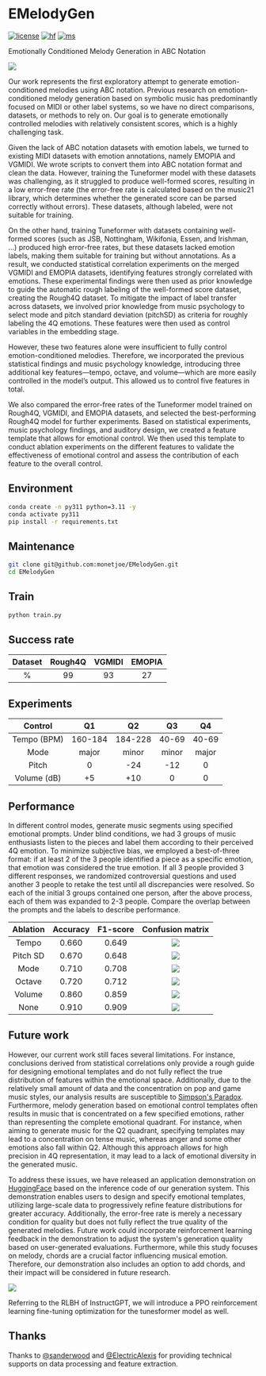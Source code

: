 # EMelodyGen
[![license](https://img.shields.io/badge/License-LGPL-yellow.svg)](https://github.com/monetjoe/EMelodyGen/blob/master/LICENSE)
[![hf](https://img.shields.io/badge/HuggingFace-EMelodyGen-ffd21e.svg)](https://huggingface.co/collections/monetjoe/emelodygen-67dd1c0471027d42fa595f62)
[![ms](https://img.shields.io/badge/ModelScope-EMelodyGen-624aff.svg)](https://www.modelscope.cn/collections/EMelodyGen-1811c77b0a5042)

Emotionally Conditioned Melody Generation in ABC Notation <!--with RLHF-->

![](./figs/model.jpg)

Our work represents the first exploratory attempt to generate emotion-conditioned melodies using ABC notation. Previous research on emotion-conditioned melody generation based on symbolic music has predominantly focused on MIDI or other label systems, so we have no direct comparisons, datasets, or methods to rely on. Our goal is to generate emotionally controlled melodies with relatively consistent scores, which is a highly challenging task.

Given the lack of ABC notation datasets with emotion labels, we turned to existing MIDI datasets with emotion annotations, namely EMOPIA and VGMIDI. We wrote scripts to convert them into ABC notation format and clean the data. However, training the Tuneformer model with these datasets was challenging, as it struggled to produce well-formed scores, resulting in a low error-free rate (the error-free rate is calculated based on the music21 library, which determines whether the generated score can be parsed correctly without errors). These datasets, although labeled, were not suitable for training.

On the other hand, training Tuneformer with datasets containing well-formed scores (such as JSB, Nottingham, Wikifonia, Essen, and Irishman, ...) produced high error-free rates, but these datasets lacked emotion labels, making them suitable for training but without annotations. As a result, we conducted statistical correlation experiments on the merged VGMIDI and EMOPIA datasets, identifying features strongly correlated with emotions. These experimental findings were then used as prior knowledge to guide the automatic rough labeling of the well-formed score dataset, creating the Rough4Q dataset. To mitigate the impact of label transfer across datasets, we involved prior knowledge from music psychology to select mode and pitch standard deviation (pitchSD) as criteria for roughly labeling the 4Q emotions. These features were then used as control variables in the embedding stage.

However, these two features alone were insufficient to fully control emotion-conditioned melodies. Therefore, we incorporated the previous statistical findings and music psychology knowledge, introducing three additional key features—tempo, octave, and volume—which are more easily controlled in the model’s output. This allowed us to control five features in total.

We also compared the error-free rates of the Tuneformer model trained on Rough4Q, VGMIDI, and EMOPIA datasets, and selected the best-performing Rough4Q model for further experiments. Based on statistical experiments, music psychology findings, and auditory design, we created a feature template that allows for emotional control. We then used this template to conduct ablation experiments on the different features to validate the effectiveness of emotional control and assess the contribution of each feature to the overall control.

## Environment
```bash
conda create -n py311 python=3.11 -y
conda activate py311
pip install -r requirements.txt
```

## Maintenance
```bash
git clone git@github.com:monetjoe/EMelodyGen.git
cd EMelodyGen
```

## Train
```bash
python train.py
```

## Success rate
| Dataset | Rough4Q | VGMIDI | EMOPIA |
| :-----: | :-----: | :----: | :----: |
|    %    |   99    |   93   |   27   |

## Experiments
|   Control   |   Q1    |   Q2    |  Q3   |  Q4   |
| :---------: | :-----: | :-----: | :---: | :---: |
| Tempo (BPM) | 160-184 | 184-228 | 40-69 | 40-69 |
|    Mode     |  major  |  minor  | minor | major |
|    Pitch    |    0    |   -24   |  -12  |   0   |
| Volume (dB) |   +5    |   +10   |   0   |   0   |

## Performance
In different control modes, generate music segments using specified emotional prompts. Under blind conditions, we had 3 groups of music enthusiasts listen to the pieces and label them according to their perceived 4Q emotion. To minimize subjective bias, we employed a best-of-three format: if at least 2 of the 3 people identified a piece as a specific emotion, that emotion was considered the true emotion. If all 3 people provided 3 different responses, we randomized controversial questions and used another 3 people to retake the test until all discrepancies were resolved. So each of the initial 3 groups contained one person, after the above process, each of them was expanded to 2-3 people. Compare the overlap between the prompts and the labels to describe performance.

| Ablation | Accuracy | F1-score |      Confusion matrix      |
| :------: | :------: | :------: | :------------------------: |
|  Tempo   |  0.660   |  0.649   | ![](./figs/mat-tempo.jpg)  |
| Pitch SD |  0.670   |  0.648   |  ![](./figs/mat-std.jpg)   |
|   Mode   |  0.710   |  0.708   |  ![](./figs/mat-mode.jpg)  |
|  Octave  |  0.720   |  0.712   | ![](./figs/mat-pitch.jpg)  |
|  Volume  |  0.860   |  0.859   | ![](./figs/mat-volume.jpg) |
|   None   |  0.910   |  0.909   |  ![](./figs/mat-none.jpg)  |

## Future work
However, our current work still faces several limitations. For instance, conclusions derived from statistical correlations only provide a rough guide for designing emotional templates and do not fully reflect the true distribution of features within the emotional space. Additionally, due to the relatively small amount of data and the concentration on pop and game music styles, our analysis results are susceptible to [Simpson's Paradox](https://en.wikipedia.org/wiki/Simpson%27s_paradox). Furthermore, melody generation based on emotional control templates often results in music that is concentrated on a few specified emotions, rather than representing the complete emotional quadrant. For instance, when aiming to generate music for the Q2 quadrant, specifying templates may lead to a concentration on tense music, whereas anger and some other emotions also fall within Q2. Although this approach allows for high precision in 4Q representation, it may lead to a lack of emotional diversity in the generated music.

To address these issues, we have released an application demonstration on [HuggingFace](https://huggingface.co/spaces/monetjoe/EMelodyGen) based on the inference code of our generation system. This demonstration enables users to design and specify emotional templates, utilizing large-scale data to progressively refine feature distributions for greater accuracy. Additionally, the error-free rate is merely a necessary condition for quality but does not fully reflect the true quality of the generated melodies. Future work could incorporate reinforcement learning feedback in the demonstration to adjust the system's generation quality based on user-generated evaluations. Furthermore, while this study focuses on melody, chords are a crucial factor influencing musical emotion. Therefore, our demonstration also includes an option to add chords, and their impact will be considered in future research.

![](./figs/ppo.png)

Referring to the RLBH of InstructGPT, we will introduce a PPO reinforcement learning fine-tuning optimization for the tunesformer model as well.

<!-- ## Cite
```bibtex
@inproceedings{Zhou2024EMelodyGen,
  title     = {EMelodyGen: Emotion-Conditioned Melody Generation in ABC Notation with RLHF},
  author    = {Monan Zhou, Xiaobing Li, Feng Yu and Wei Li},
  month     = {Sep},
  year      = {2024},
  publisher = {GitHub},
  version   = {0.1},
  url       = {https://github.com/monetjoe/EMelodyGen}
}
``` -->

## Thanks
Thanks to [@sanderwood](https://github.com/sanderwood) and [@ElectricAlexis](https://github.com/ElectricAlexis) for providing technical supports on data processing and feature extraction.
